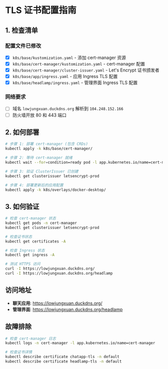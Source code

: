 # TLS 证书配置指南

## 1. 检查清单

### 配置文件已修改
- [x] `k8s/base/kustomization.yaml` - 添加 cert-manager 资源
- [x] `k8s/base/cert-manager/kustomization.yaml` - cert-manager 配置
- [x] `k8s/base/cert-manager/cluster-issuer.yaml` - Let's Encrypt 证书颁发者
- [x] `k8s/base/app/ingress.yaml` - 应用 Ingress TLS 配置
- [x] `k8s/base/headlamp/ingress.yaml` - 管理界面 Ingress TLS 配置

### 网络要求
- [ ] 域名 `lowjungxuan.duckdns.org` 解析到 `104.248.152.166`
- [ ] 防火墙开放 80 和 443 端口

## 2. 如何部署

```bash
# 步骤 1: 部署 cert-manager (包含 CRDs)
kubectl apply -k k8s/base/cert-manager/

# 步骤 2: 等待 cert-manager 就绪
kubectl wait --for=condition=ready pod -l app.kubernetes.io/name=cert-manager -n cert-manager --timeout=300s

# 步骤 3: 验证 ClusterIssuer 已创建
kubectl get clusterissuer letsencrypt-prod

# 步骤 4: 部署更新后的应用配置
kubectl apply -k k8s/overlays/docker-desktop/
```

## 3. 如何验证

```bash
# 检查 cert-manager 状态
kubectl get pods -n cert-manager
kubectl get clusterissuer letsencrypt-prod

# 检查证书状态
kubectl get certificates -A

# 检查 Ingress 状态
kubectl get ingress -A

# 测试 HTTPS 访问
curl -I https://lowjungxuan.duckdns.org/
curl -I https://lowjungxuan.duckdns.org/headlamp
```

## 访问地址

- **聊天应用**: https://lowjungxuan.duckdns.org/
- **管理界面**: https://lowjungxuan.duckdns.org/headlamp

## 故障排除

```bash
# 检查 cert-manager 日志
kubectl logs -n cert-manager -l app.kubernetes.io/name=cert-manager

# 检查证书详情
kubectl describe certificate chatapp-tls -n default
kubectl describe certificate headlamp-tls -n default
```
